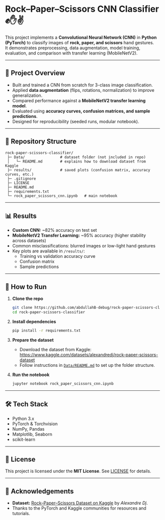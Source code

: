 # Rock–Paper–Scissors CNN Classifier ✊✋✌️

This project implements a **Convolutional Neural Network (CNN)** in **Python (PyTorch)** to classify images of **rock, paper, and scissors** hand gestures.  
It demonstrates preprocessing, data augmentation, model training, evaluation, and comparison with transfer learning (MobileNetV2).

---

## 📌 Project Overview
- Built and trained a CNN from scratch for 3-class image classification.
- Applied **data augmentation** (flips, rotations, normalization) to improve generalization.
- Compared performance against a **MobileNetV2 transfer learning model**.
- Evaluated using **accuracy curves, confusion matrices, and sample predictions**.
- Designed for reproducibility (seeded runs, modular notebook).

---

## 📂 Repository Structure
```
rock-paper-scissors-classifier/
 ├─ Data/                # dataset folder (not included in repo)
 │   └─ README.md        # explains how to download dataset from Kaggle
 ├─ results/             # saved plots (confusion matrix, accuracy curves, etc.)
 ├─ .gitignore
 ├─ LICENSE
 ├─ README.md
 ├─ requirements.txt
 └─ rock_paper_scissors_cnn.ipynb   # main notebook
```

---

## 📊 Results
- **Custom CNN:** ~82% accuracy on test set  
- **MobileNetV2 Transfer Learning:** ~95% accuracy (higher stability across datasets)  
- Common misclassifications: blurred images or low-light hand gestures  
- Key plots are available in `/results/`:
  - Training vs validation accuracy curve
  - Confusion matrix
  - Sample predictions

---

## 🚀 How to Run

1. **Clone the repo**
   ```bash
   git clone https://github.com/abdullahB-debug/rock-paper-scissors-classifier.git
   cd rock-paper-scissors-classifier
   ```

2. **Install dependencies**
   ```bash
   pip install -r requirements.txt
   ```

3. **Prepare the dataset**
   - Download the dataset from Kaggle:  
     https://www.kaggle.com/datasets/alexandredj/rock-paper-scissors-dataset
   - Follow instructions in [`Data/README.md`](Data/README.md) to set up the folder structure.

4. **Run the notebook**
   ```bash
   jupyter notebook rock_paper_scissors_cnn.ipynb
   ```

---

## 🛠 Tech Stack
- Python 3.x  
- PyTorch & Torchvision  
- NumPy, Pandas  
- Matplotlib, Seaborn  
- scikit-learn  

---

## 📜 License
This project is licensed under the **MIT License**. See [LICENSE](LICENSE) for details.

---

## 🙌 Acknowledgements
- **Dataset:** [Rock–Paper–Scissors Dataset on Kaggle](https://www.kaggle.com/datasets/alexandredj/rock-paper-scissors-dataset) by *Alexandre Dj*.  
- Thanks to the PyTorch and Kaggle communities for resources and tutorials.
